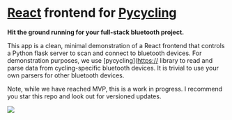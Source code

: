 # [React](https://react.dev/) frontend for [Pycycling](https://github.com/zacharyedwardbull/pycycling)

**Hit the ground running for your full-stack bluetooth project.**

This app is a clean, minimal demonstration of a React frontend that controls a Python flask server to scan and connect to bluetooth devices.
For demonstration purposes, we use [pycycling]([https://](https://github.com/zacharyedwardbull/pycycling) library to read and parse data from cycling-specific bluetooth devices. It is trivial to use your own parsers for other bluetooth devices.

Note, while we have reached MVP, this is a work in progress. I recommend you star this repo and look out for versioned updates.

![](assets/mvp_screenshot.png)
